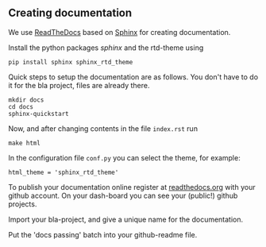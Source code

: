 ## Creating documentation

We use [ReadTheDocs](https://docs.readthedocs.io) based on [Sphinx](https://www.sphinx-doc.org) for creating documentation.

Install the python packages *sphinx* and the rtd-theme using

    pip install sphinx sphinx_rtd_theme

Quick steps to setup the documentation are as follows. You don't have to do it for the bla project, files are already there.

    mkdir docs
    cd docs
    sphinx-quickstart

Now, and after changing contents in the file `index.rst` run 

    make html


In the configuration file `conf.py` you can select the theme, for example:

    html_theme = 'sphinx_rtd_theme'


To publish your documentation online register at [readthedocs.org](readthedocs.org)
with your github account.
On your dash-board you can see your (public!) github projects.

Import your bla-project, and give a unique name for the documentation.

Put the 'docs passing' batch into your github-readme file.





